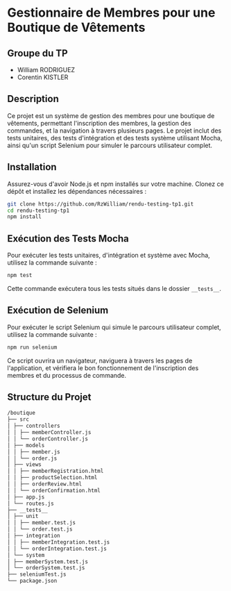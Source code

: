 # Gestionnaire de Membres pour une Boutique de Vêtements

## Groupe du TP
- William RODRIGUEZ
- Corentin KISTLER

## Description
Ce projet est un système de gestion des membres pour une boutique de vêtements, permettant l'inscription des membres, la gestion des commandes, et la navigation à travers plusieurs pages. Le projet inclut des tests unitaires, des tests d'intégration et des tests système utilisant Mocha, ainsi qu'un script Selenium pour simuler le parcours utilisateur complet.

## Installation
Assurez-vous d'avoir Node.js et npm installés sur votre machine. Clonez ce dépôt et installez les dépendances nécessaires :

```sh
git clone https://github.com/RzWilliam/rendu-testing-tp1.git
cd rendu-testing-tp1
npm install
```

## Exécution des Tests Mocha
Pour exécuter les tests unitaires, d'intégration et système avec Mocha, utilisez la commande suivante :
```bash
npm test
```
Cette commande exécutera tous les tests situés dans le dossier `__tests__`.

## Exécution de Selenium
Pour exécuter le script Selenium qui simule le parcours utilisateur complet, utilisez la commande suivante :
```bash
npm run selenium
```
Ce script ouvrira un navigateur, naviguera à travers les pages de l'application, et vérifiera le bon fonctionnement de l'inscription des membres et du processus de commande.

## Structure du Projet
```bash
/boutique
├── src
│ ├── controllers
│ │ ├── memberController.js
│ │ └── orderController.js
│ ├── models
│ │ ├── member.js
│ │ └── order.js
│ ├── views
│ │ ├── memberRegistration.html
│ │ ├── productSelection.html
│ │ ├── orderReview.html
│ │ └── orderConfirmation.html
│ ├── app.js
│ └── routes.js
├── __tests__
│ ├── unit
│ │ ├── member.test.js
│ │ └── order.test.js
│ ├── integration
│ │ ├── memberIntegration.test.js
│ │ └── orderIntegration.test.js
│ └── system
│ ├── memberSystem.test.js
│ └── orderSystem.test.js
├── seleniumTest.js
└── package.json

```